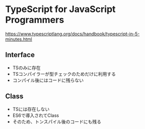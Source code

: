 # TypeScript for JavaScript Programmers

https://www.typescriptlang.org/docs/handbook/typescript-in-5-minutes.html

## Interface

- TSのみに存在
- TSコンパイラーが型チェックのためだけに利用する
- コンパイル後にはコードに残らない

## Class

- TSには存在しない
- ES6で導入されてClass
- そのため、トンスパイル後のコードにも残る


